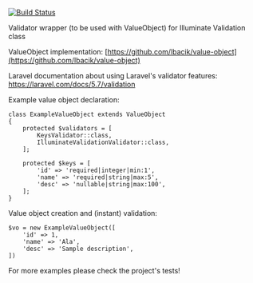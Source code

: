 
[![Build Status](https://travis-ci.com/lbacik/value-object-illuminate-validation.svg?branch=master)](https://travis-ci.com/lbacik/value-object-illuminate-validation)

Validator wrapper (to be used with ValueObject) for Illuminate Validation class

ValueObject implementation: [https://github.com/lbacik/value-object](https://github.com/lbacik/value-object)

Laravel documentation about using Laravel's validator features: https://laravel.com/docs/5.7/validation

Example value object declaration:

    class ExampleValueObject extends ValueObject 
    {
        protected $validators = [
            KeysValidator::class,
            IlluminateValidationValidator::class,
        ];
        
        protected $keys = [
            'id' => 'required|integer|min:1',
            'name' => 'required|string|max:5',
            'desc' => 'nullable|string|max:100',
        ];
    }

Value object creation and (instant) validation:

    $vo = new ExampleValueObject([
        'id' => 1,
        'name' => 'Ala',
        'desc' => 'Sample description',
    ]) 

For more examples please check the project's tests!
